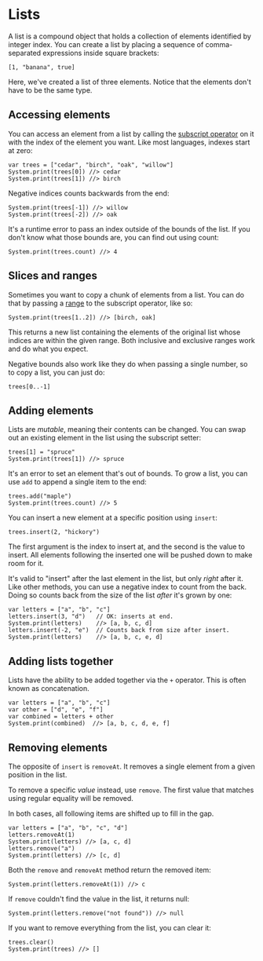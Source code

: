 # Lists

A list is a compound object that holds a collection of elements identified by
integer index. You can create a list by placing a sequence of comma-separated
expressions inside square brackets:

```wren
[1, "banana", true]
```

Here, we've created a list of three elements. Notice that the elements don't
have to be the same type.

## Accessing elements

You can access an element from a list by calling the [subscript
operator][] on it with the index of the
element you want. Like most languages, indexes start at zero:

[subscript operator]: method-calls.html#subscripts

```wren
var trees = ["cedar", "birch", "oak", "willow"]
System.print(trees[0]) //> cedar
System.print(trees[1]) //> birch
```

Negative indices counts backwards from the end:

```wren
System.print(trees[-1]) //> willow
System.print(trees[-2]) //> oak
```

It's a runtime error to pass an index outside of the bounds of the list. If you
don't know what those bounds are, you can find out using count:

```wren
System.print(trees.count) //> 4
```

## Slices and ranges

Sometimes you want to copy a chunk of elements from a list. You can do that by
passing a [range](values.html#ranges) to the subscript operator, like so:

```wren
System.print(trees[1..2]) //> [birch, oak]
```

This returns a new list containing the elements of the original list whose
indices are within the given range. Both inclusive and exclusive ranges work
and do what you expect.

Negative bounds also work like they do when passing a single number, so to copy
a list, you can just do:

```wren
trees[0..-1]
```

## Adding elements

Lists are *mutable*, meaning their contents can be changed. You can swap out an
existing element in the list using the subscript setter:

```wren
trees[1] = "spruce"
System.print(trees[1]) //> spruce
```

It's an error to set an element that's out of bounds. To grow a list, you can
use `add` to append a single item to the end:

```wren
trees.add("maple")
System.print(trees.count) //> 5
```

You can insert a new element at a specific position using `insert`:

```wren
trees.insert(2, "hickory")
```

The first argument is the index to insert at, and the second is the value to
insert. All elements following the inserted one will be pushed down to
make room for it.

It's valid to "insert" after the last element in the list, but only *right*
after it. Like other methods, you can use a negative index to count from the
back. Doing so counts back from the size of the list *after* it's grown by one:

```wren
var letters = ["a", "b", "c"]
letters.insert(3, "d")   // OK: inserts at end.
System.print(letters)    //> [a, b, c, d]
letters.insert(-2, "e")  // Counts back from size after insert.
System.print(letters)    //> [a, b, c, e, d]
```

## Adding lists together

Lists have the ability to be added together via the `+` operator. This is often known as concatenation.

```wren
var letters = ["a", "b", "c"]
var other = ["d", "e", "f"]
var combined = letters + other
System.print(combined)  //> [a, b, c, d, e, f]
```

## Removing elements

The opposite of `insert` is `removeAt`. It removes a single element from a
given position in the list. 

To remove a specific _value_ instead, use `remove`. The first value that 
matches using regular equality will be removed.

In both cases, all following items are shifted up to fill in the gap.

```wren
var letters = ["a", "b", "c", "d"]
letters.removeAt(1)
System.print(letters) //> [a, c, d]
letters.remove("a")
System.print(letters) //> [c, d]
```

Both the `remove` and `removeAt` method return the removed item:

```wren
System.print(letters.removeAt(1)) //> c
```

If `remove` couldn't find the value in the list, it returns null:

```wren
System.print(letters.remove("not found")) //> null
```

If you want to remove everything from the list, you can clear it:

```wren
trees.clear()
System.print(trees) //> []
```

